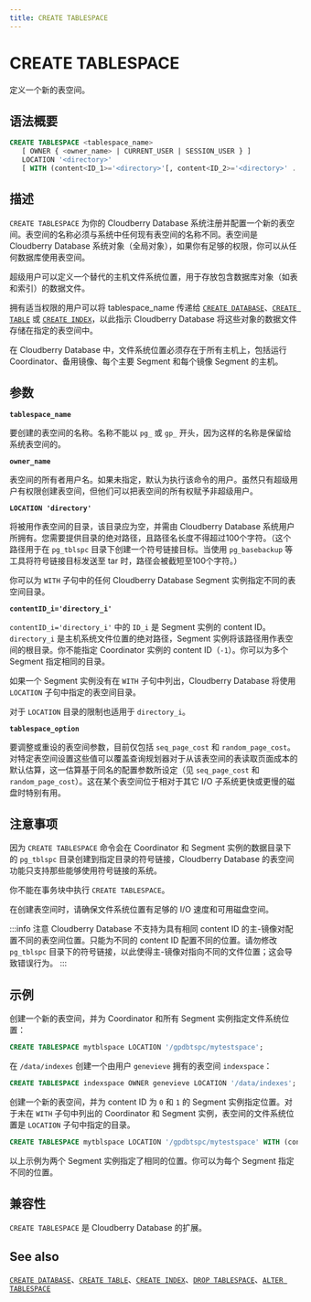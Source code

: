 ```yaml
---
title: CREATE TABLESPACE
---
```


# CREATE TABLESPACE

定义一个新的表空间。

## 语法概要

```sql
CREATE TABLESPACE <tablespace_name>
   [ OWNER { <owner_name> | CURRENT_USER | SESSION_USER } ]
   LOCATION '<directory>' 
   [ WITH (content<ID_1>='<directory>'[, content<ID_2>='<directory>' ... ] [, <tablespace_option = value [, ... ] ] ) ]
```

## 描述

`CREATE TABLESPACE` 为你的 Cloudberry Database 系统注册并配置一个新的表空间。表空间的名称必须与系统中任何现有表空间的名称不同。表空间是 Cloudberry Database 系统对象（全局对象），如果你有足够的权限，你可以从任何数据库使用表空间。

超级用户可以定义一个替代的主机文件系统位置，用于存放包含数据库对象（如表和索引）的数据文件。

拥有适当权限的用户可以将 tablespace_name 传递给 [`CREATE DATABASE`](/i18n/zh/docusaurus-plugin-content-docs/current/sql-stmts/sql-stmt-create-database.md)、[`CREATE TABLE`](https://github.com/cloudberrydb/cloudberrydb-site/blob/cbdb-doc-validation/docs/sql-stmts/sql-stmt-create-table.md) 或 [`CREATE INDEX`](/i18n/zh/docusaurus-plugin-content-docs/current/sql-stmts/sql-stmt-create-index.md)，以此指示 Cloudberry Database 将这些对象的数据文件存储在指定的表空间中。

在 Cloudberry Database 中，文件系统位置必须存在于所有主机上，包括运行 Coordinator、备用镜像、每个主要 Segment 和每个镜像 Segment 的主机。

## 参数

**`tablespace_name`**

要创建的表空间的名称。名称不能以 `pg_` 或 `gp_` 开头，因为这样的名称是保留给系统表空间的。

**`owner_name`**

表空间的所有者用户名。如果未指定，默认为执行该命令的用户。虽然只有超级用户有权限创建表空间，但他们可以把表空间的所有权赋予非超级用户。

**`LOCATION 'directory'`**

将被用作表空间的目录，该目录应为空，并需由 Cloudberry Database 系统用户所拥有。您需要提供目录的绝对路径，且路径名长度不得超过100个字符。（这个路径用于在 `pg_tblspc` 目录下创建一个符号链接目标。当使用 `pg_basebackup` 等工具将符号链接目标发送至 tar 时，路径会被截短至100个字符。）

你可以为 `WITH` 子句中的任何 Cloudberry Database Segment 实例指定不同的表空间目录。

**`contentID_i='directory_i'`**

`contentID_i='directory_i'` 中的 `ID_i` 是 Segment 实例的 content ID。`directory_i` 是主机系统文件位置的绝对路径，Segment 实例将该路径用作表空间的根目录。你不能指定 Coordinator 实例的 content ID（`-1`）。你可以为多个 Segment 指定相同的目录。

如果一个 Segment 实例没有在 `WITH` 子句中列出，Cloudberry Database 将使用 `LOCATION` 子句中指定的表空间目录。

对于 `LOCATION` 目录的限制也适用于 `directory_i`。

**`tablespace_option`**

要调整或重设的表空间参数，目前仅包括 `seq_page_cost` 和 `random_page_cost`。对特定表空间设置这些值可以覆盖查询规划器对于从该表空间的表读取页面成本的默认估算，这一估算基于同名的配置参数所设定（见 `seq_page_cost` 和 `random_page_cost`）。这在某个表空间位于相对于其它 I/O 子系统更快或更慢的磁盘时特别有用。

## 注意事项

因为 `CREATE TABLESPACE` 命令会在 Coordinator 和 Segment 实例的数据目录下的 `pg_tblspc` 目录创建到指定目录的符号链接，Cloudberry Database 的表空间功能只支持那些能够使用符号链接的系统。

你不能在事务块中执行 `CREATE TABLESPACE`。

在创建表空间时，请确保文件系统位置有足够的 I/O 速度和可用磁盘空间。

:::info 注意
Cloudberry Database 不支持为具有相同 content ID 的主-镜像对配置不同的表空间位置。只能为不同的 content ID 配置不同的位置。请勿修改 `pg_tblspc` 目录下的符号链接，以此使得主-镜像对指向不同的文件位置；这会导致错误行为。
:::

## 示例

创建一个新的表空间，并为 Coordinator 和所有 Segment 实例指定文件系统位置：

```sql
CREATE TABLESPACE mytblspace LOCATION '/gpdbtspc/mytestspace';
```

在 `/data/indexes` 创建一个由用户 `genevieve` 拥有的表空间 `indexspace`：

```sql
CREATE TABLESPACE indexspace OWNER genevieve LOCATION '/data/indexes';
```

创建一个新的表空间，并为 content ID 为 `0` 和 `1` 的 Segment 实例指定位置。对于未在 `WITH` 子句中列出的 Coordinator 和 Segment 实例，表空间的文件系统位置是 `LOCATION` 子句中指定的目录。

```sql
CREATE TABLESPACE mytblspace LOCATION '/gpdbtspc/mytestspace' WITH (content0='/temp/mytest', content1='/temp/mytest');
```

以上示例为两个 Segment 实例指定了相同的位置。你可以为每个 Segment 指定不同的位置。

## 兼容性

`CREATE TABLESPACE` 是 Cloudberry Database 的扩展。

## See also

[`CREATE DATABASE`](/i18n/zh/docusaurus-plugin-content-docs/current/sql-stmts/sql-stmt-create-database.md)、[`CREATE TABLE`](https://github.com/cloudberrydb/cloudberrydb-site/blob/cbdb-doc-validation/docs/sql-stmts/sql-stmt-create-table.md)、[`CREATE INDEX`](/i18n/zh/docusaurus-plugin-content-docs/current/sql-stmts/sql-stmt-create-index.md)、[`DROP TABLESPACE`](/i18n/zh/docusaurus-plugin-content-docs/current/sql-stmts/sql-stmt-drop-tablespace.md)、[`ALTER TABLESPACE`](/i18n/zh/docusaurus-plugin-content-docs/current/sql-stmts/sql-stmt-alter-tablespace.md)
